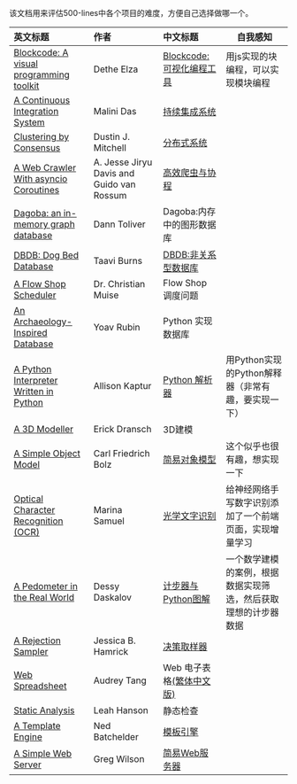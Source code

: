 该文档用来评估500-lines中各个项目的难度，方便自己选择做哪一个。



| 英文标题                                                     | 作者                                      | 中文标题                                                     | 自我感知                                                     |
| :----------------------------------------------------------- | :---------------------------------------- | :----------------------------------------------------------- | ------------------------------------------------------------ |
| [Blockcode: A visual programming toolkit](http://aosabook.org/en/500L/pages/blockcode-a-visual-programming-toolkit.html) | Dethe Elza                                | [Blockcode:可视化编程工具](http://blog.csdn.net/code_for_fun/article/details/51898028) | 用js实现的块编程，可以实现模块编程                           |
| [A Continuous Integration System](http://aosabook.org/en/500L/pages/a-continuous-integration-system.html) | Malini Das                                | [持续集成系统](https://github.com/HT524/500LineorLess_CN/blob/master/%E6%8C%81%E7%BB%AD%E9%9B%86%E6%88%90%E7%B3%BB%E7%BB%9F%20A%20Continuous%20Integration%20System/%E6%8C%81%E7%BB%AD%E9%9B%86%E6%88%90%E7%B3%BB%E7%BB%9F.md) |                                                              |
| [Clustering by Consensus](http://aosabook.org/en/500L/pages/clustering-by-consensus.html) | Dustin J. Mitchell                        | [分布式系统](https://github.com/HT524/500LineorLess_CN/blob/master/Clustering%20by%20Consensus/%E5%88%86%E5%B8%83%E5%BC%8F%E7%B3%BB%E7%BB%9F.md) |                                                              |
| [A Web Crawler With asyncio Coroutines](http://aosabook.org/en/500L/pages/a-web-crawler-with-asyncio-coroutines.html) | A. Jesse Jiryu Davis and Guido van Rossum | [高效爬虫与协程](https://linux.cn/article-8265-1.html)       |                                                              |
| [Dagoba: an in-memory graph database](http://aosabook.org/en/500L/pages/dagoba-an-in-memory-graph-database.html) | Dann Toliver                              | Dagoba:内存中的图形数据库                                    |                                                              |
| [DBDB: Dog Bed Database](http://aosabook.org/en/500L/pages/dbdb-dog-bed-database.html) | Taavi Burns                               | [DBDB:非关系型数据库](https://github.com/HT524/500LineorLess_CN/blob/master/DBDB_Dog%20Bed%20Database/DBDB_%E9%9D%9E%E5%85%B3%E7%B3%BB%E5%9E%8B%E6%95%B0%E6%8D%AE%E5%BA%93.md) |                                                              |
| [A Flow Shop Scheduler](http://aosabook.org/en/500L/pages/a-flow-shop-scheduler.html) | Dr. Christian Muise                       | Flow Shop 调度问题                                           |                                                              |
| [An Archaeology-Inspired Database](http://aosabook.org/en/500L/pages/an-archaeology-inspired-database.html) | Yoav Rubin                                | Python 实现数据库                                            |                                                              |
| [	A Python Interpreter Written in Python](http://aosabook.org/en/500L/pages/a-python-interpreter-written-in-python.html) | Allison Kaptur                            | [Python 解析器](https://linux.cn/article-7753-1.html)        | 用Python实现的Python解释器（非常有趣，要实现一下）           |
| [A 3D Modeller](http://aosabook.org/en/500L/pages/a-3d-modeller.html) | Erick Dransch                             | 3D建模                                                       |                                                              |
| [	A Simple Object Model](http://aosabook.org/en/500L/pages/a-simple-object-model.html) | Carl Friedrich Bolz                       | [简易对象模型](https://manjusaka.itscoder.com/posts/2016/12/15/A-Simple-Object-Model/) | 这个似乎也很有趣，想实现一下                                 |
| [Optical Character Recognition (OCR)](http://aosabook.org/en/500L/pages/optical-character-recognition-ocr.html) | Marina Samuel                             | [光学文字识别](https://github.com/HT524/500LineorLess_CN/blob/master/%E5%85%89%E5%AD%A6%E6%96%87%E5%AD%97%E8%AF%86%E5%88%AB%20Optical%20Character%20Recognition%20(OCR)%2F%E5%85%89%E5%AD%A6%E6%96%87%E5%AD%97%E8%AF%86%E5%88%AB.md) | 给神经网络手写数字识别添加了一个前端页面，实现增量学习       |
| [A Pedometer in the Real World](http://aosabook.org/en/500L/pages/a-pedometer-in-the-real-world.html) | Dessy Daskalov                            | [计步器与Python图解](https://zhuanlan.zhihu.com/p/167900043) | 一个数学建模的案例，根据数据实现筛选，然后获取理想的计步器数据 |
| [	A Rejection Sampler](http://aosabook.org/en/500L/pages/a-rejection-sampler.html) | Jessica B. Hamrick                        | [决策取样器](https://github.com/HT524/500LineorLess_CN/blob/master/%E5%86%B3%E7%AD%96%E9%87%87%E6%A0%B7%E5%99%A8_A_Rejection_Sampler/%E5%86%B3%E7%AD%96%E9%87%87%E6%A0%B7%E5%99%A8_A_Rejection_Sampler.md) |                                                              |
| [	Web Spreadsheet](http://aosabook.org/en/500L/pages/web-spreadsheet.html) | Audrey Tang                               | Web 电子表格[(繁体中文版)](https://github.com/aosabook/500lines/blob/master/spreadsheet/spreadsheet.zh-tw.markdown) |                                                              |
| [Static Analysis](http://aosabook.org/en/500L/pages/static-analysis.html) | Leah Hanson                               | 静态检查                                                     |                                                              |
| [A Template Engine](http://aosabook.org/en/500L/pages/a-template-engine.html) | Ned Batchelder                            | [模板引擎](http://www.jianshu.com/p/b5d4aa45e771)            |                                                              |
| [	A Simple Web Server](http://aosabook.org/en/500L/pages/a-simple-web-server.html) | Greg Wilson                               | [简易Web服务器](https://github.com/HT524/500LineorLess_CN/blob/master/%E7%AE%80%E6%98%93web%E6%9C%8D%E5%8A%A1%E5%99%A8%20A%20simple%20web%20server/%E7%AE%80%E6%98%93web%E6%9C%8D%E5%8A%A1%E5%99%A8.md) |                                                              |

## 